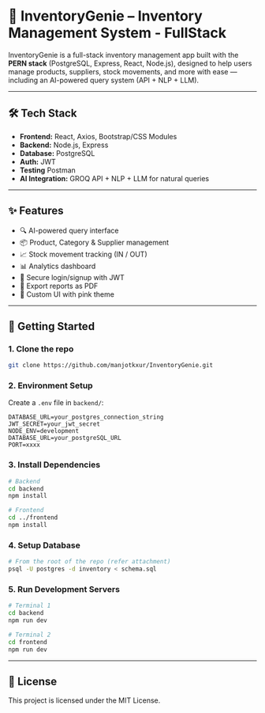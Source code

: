 # 🧠 InventoryGenie – Inventory Management System - FullStack

InventoryGenie is a full-stack inventory management app built with the **PERN stack** (PostgreSQL, Express, React, Node.js), designed to help users manage products, suppliers, stock movements, and more with ease — including an AI-powered query system (API + NLP + LLM).

---

## 🛠 Tech Stack

- **Frontend:** React, Axios, Bootstrap/CSS Modules
- **Backend:** Node.js, Express
- **Database:** PostgreSQL
- **Auth:** JWT
- **Testing** Postman
- **AI Integration:** GROQ API + NLP + LLM for natural queries

---

## ✨ Features

- 🔍 AI-powered query interface
- 📦 Product, Category & Supplier management
- 📈 Stock movement tracking (IN / OUT)
- 📊 Analytics dashboard
- 🔐 Secure login/signup with JWT
- 📄 Export reports as PDF
- 🎨 Custom UI with pink theme

---

## 🧰 Getting Started

### 1. Clone the repo
```bash
git clone https://github.com/manjotkxur/InventoryGenie.git
```

### 2. Environment Setup
Create a `.env` file in `backend/`:

```env
DATABASE_URL=your_postgres_connection_string
JWT_SECRET=your_jwt_secret
NODE_ENV=development
DATABASE_URL=your_postgreSQL_URL
PORT=xxxx
```

### 3. Install Dependencies
```bash
# Backend
cd backend
npm install

# Frontend
cd ../frontend
npm install
```

### 4. Setup Database
```bash
# From the root of the repo (refer attachment)
psql -U postgres -d inventory < schema.sql
```

### 5. Run Development Servers
```bash
# Terminal 1
cd backend
npm run dev

# Terminal 2
cd frontend
npm run dev
```
---

## 📜 License

This project is licensed under the MIT License.
